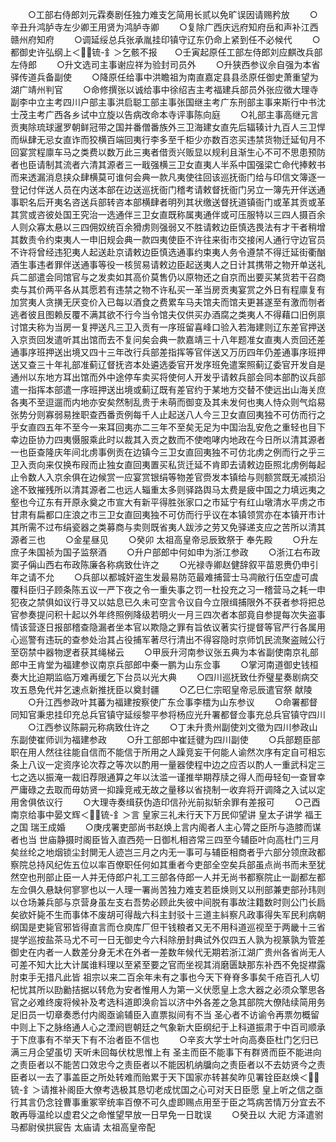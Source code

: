 <!-- { "loadSidebar": true } -->
　　○工部右侍郎刘元霖奏剧任独力难支乞简用长贰以免旷误因请赐矜放
　　○辛丑升鸿胪寺左少卿王用贤为鸿胪寺卿
　　○复除广西庆远府知府岳和声补江西赣州府知府
　　○调延绥总兵张承胤挂印镇守辽东仍命上紧到任不必候代
　　○都御史许弘纲上＜锍-釒＞乞骸不报　　○壬寅起原任工部左侍郎刘应麒改兵部左侍郎
　　○升文选司主事谢应祥为验封司员外
　　○升狭西参议佘自强为本省驿传道兵备副使
　　○降原任给事中洪瞻祖为南直嘉定县县丞原任御史萧重望为湖广靖州判官
　　○命修撰张以诚给事中徐绍吉主考福建兵部员外张应徵大理寺副李中立主考四川户部主事洪启聪工部主事张国继主考广东刑部主事来斯行中书沈士茂主考广西各乡试中立旋以告病改命本寺评事陈向庭
　　○礼部主事高继元言贡夷除琉球暹罗朝鲜冠带之国并番僧番族外三卫海建女直先后辐辏计九百人三卫悍而纵肆无忌女直诈而狡横百端回夷行李多至千柜少亦数百恣买违禁货物迁延旬月不回宴赏程廪车马之类费以数万此三夷者借贡兴贩显以规利且渐生心不可不思患预防者也臣请制其流者六清其源者三一戢强横三卫女直夷人半系中国强梁亡命代捧敕书而来透漏消息挟众肆横莫可谁何会典一款凡夷使往回该巡抚衙门给与印信文簿逐一登记付伴送人员在内送本部在边送巡抚衙门稽考请敕督抚衙门另立一簿先开伴送通事职名后开夷名咨送兵部转咨本部横肆者明列其状缴送督抚道镇衙门或革其贡或革其赏或咨彼处国王究治一选通伴三卫女直既称属夷通伴或可压服特以三四人摄百余人则众寡太悬以三四佣奴统百余猾虏则强弱又不胜请敕边臣慎选畏法有才干者稍增其数责令约束夷人一申旧规会典一款四夷使臣不许往来街市交接闲人通行守边官员不许将曾经违犯夷人起送赴京请敕边臣慎选通事约束夷人务令遵禁不得迁延街衢酗酒生事违者罪伴送通事等役一核贸易请敕边臣起送夷人之日计其携带之物开单送礼兵二部遣会同馆官与之发卖如其高价莫售仍以原物还之自京而出要买某货若干召商卖与其价两平各从其愿若有违禁之物不许私买一革当房贡夷宴赏之外日有程廪复有加赏夷人贪撗无厌变价入已每以酒食之费累车马夫馆夫而馆夫更甚遂至有激而刎者逃者彼且图赖反覆不满其欲不行今当令馆夫仅供买办酒腐之类夷人不得藉口旧例禀讨馆夫称为当房一复押送凡三卫入贡有一序班留喜峰口验入若海建则辽东差官押送入京贡回发遣听其出馆而去不复问矣会典一款嘉靖三十八年题准女直夷人贡回还差通事序班押送出境又四十三年改行兵部差指挥等官伴送又万历四年仍差通事序班押送又查三十年礼部准蓟辽督抚咨本处遴选委官开发序班免遣案照蓟辽委官开发自是通州以东地方耳出馆而外中途停车卖买将使何人开发乎请敕兵部会同本部酌议兵部遣一指挥本部遣一序班押送出境或蓟辽既有差官约于某地方交替不使远出山海关庶各夷不至逗遛而内地亦安矣然制乱贵于未萌而御变及其未发何也夷人恃众则气焰易张势分则寡弱易挫职查西番贡例每千人止起送八人今三卫女直回夷独不可仿而行之乎女直四五年不至今一来耳回夷亦二三年不至矣无足为中国治乱安危之重轻也目下幸边臣协力四夷慑服乘此时以裁其入贡之数而不使咆哮内地政在今日所以清其源者一也臣查隆庆年间北虏事例贡在边镇今三卫女直回夷独不可仿北虏之例而行之乎三卫入贡向来仅换布叚而止独女直回夷置买私货迁延不肯即去请敕边臣照北虏例每起止令数人入京余俱在边候赏一应宴赏银绢等物差官赍发本镇给与则额赏既无减损沿途不致摧残所以清其源者二也远人辎重太多则驿路舆马太费是疲中国之力填远夷之壑也今辽东有开原永奠之市宣大有新平得胜张家口之市延宁有红山墩清水平虏之市甘肃有扁都口庄浪之市三卫女直回夷独不可仿而行乎议在本镇领赏亦在本镇开市计其所需不过布绢瓷器之类募商与卖则既省夷人跋涉之劳又免驿递支应之苦所以清其源者三也
　　○金星昼见
　　○癸卯  太祖高皇帝忌辰致祭于  奉先殿
　　○升左庶子朱国祯为国子监祭酒
　　○升户部郎中何如申为浙江参政
　　○浙江右布政窦子偁山西右布政陈廉各称病致仕许之
　　○光禄寺卿赵健辞叙平苗恩赉仍申引年之请不允
　　○兵部以都城奸盗生发最易防范最难捕营士马凋敝行伍空虚可虞覆科臣归子顾条陈五议一严下夜之令一重失事之罚一杜投充之习一稽营马之耗一申犯夜之禁俱如议行寻又以姑息已久未可空言令议自今立限缉捕限外不获者参将把总官参奏提问积十起以外年终照例降级若明火一月三四次者本部竟自参提每次失盗事情该营逐日报部稽查隐漏者坐本官以欺隐之罪有旨依议著实行提督等官严行各属用心巡警有违玩的查参处治其占役捕军著尽行清出不得容隐时京师饥民流聚盗贼公行至窃禁中器物逻者获其绳梯云
　　○甲辰升河南参议张五典为本省副使南京礼部郎中王肯堂为福建参议南京兵部郎中秦一鹏为山东佥事
　　○掌河南道御史钱桓奏大比迫期监临万难再缓乞下台员以光大典
　　○四川巡抚致仕乔璧星奏剧病交攻五恳免代并乞速点新推抚臣以奠封疆
　　○乙巳仁宗昭皇帝忌辰遣官祭  献陵
　　○升江西参政叶其蕃为福建按察使广东佥事李橒为山东参议
　　○命署都督同知官秉忠挂印充总兵官镇守延绥黎平参将杨应光升署都督佥事充总兵官镇守四川
　　○江西参议陈嗣元称病致仕许之
　　○丁未升贵州副使刘文徵为四川参政山东副使崔师训为福建参政
　　○升工部郎中崔廷徤为四川副使
　　○兵部题臣部职在用人然往往能自信而不能信于所用之人躁竞妄干何能人谕然次序有定自可相忘条上八议一定资序论次荐之等次以酌用一量器使程中边之应否以酌人一重武科定三七之选以振淹一裁旧荐限通算之年以汰滥一谨推举期荐牍之得人而毋轻旬一查冒幸严庸碌之去取而毋妨贤一抑躁竞戒无故之量移以省挠制一收弃将开调降之入试以定用舍俱依议行
　　○大理寺奏缉获伪造印信孙光前拟斩余罪有差报可
　　○己酉南京给事中晏文辉＜锍-釒＞言  皇家三礼未行天下万民仰望讲  皇太子讲学  福王之国  瑞王成婚
　　○庚戌署吏部尚书赵焕上言内阁者人主心膂之臣所与造膝而谋者也当  世庙静摄时阁臣皆入直西苑一日御札相咨常三四至今辅臣叶向高杜门三月矣丝纶之地烟锁尘封閴无人迹岂三月之内无一事可与辅臣相商者乎六部分领庶政都察院总持风纪佐五位以率百僚职任何如其重者今吏部全空矣兵部虽点尚书而未至犹然空也刑部止臣一人并无侍郎户礼工三部各侍郎一人并无尚书都察院止一副都左都左佥俱久悬缺何寥寥也以一人理一署尚苦独力难支若臣焕则又以刑部兼吏部孙玮则以仓场兼兵部与京营身虽左支右吾势必顾此失彼中间脱有事故注籍数时则公门长扃矣欲奸毙不生而事体不废胡可得哉六科主封驳十三道主紏察凡政事得失军民利病朝纲国是吏毙官邪皆得直言而仓庾库厂但干钱粮者又无不用科道巡视至于两畿十三省提学巡按盐茶马尤不可一日无御史今六科除册封典试外仅四五人孰为视篆孰为管差御史在内者一人数差分身无术在外者一差数年候代无期若浙江湖广贵州各省尚无人可差不知大比大计属谁料理以至紧至要之官而坐视其消磨匮缺那东补西不免捉襟露肘束手无措凡此皆  祖宗以来二百余年未有之事也今天下脊脊多事矣千疮百孔人切杞忧其所以劻勷拮据以转危为安者惟用人为第一义伏愿皇上念大器之必须众擎思各官之必难终废将候补及考选科道即涣俞旨以济中外各差之急其部院大僚陆续简用务足旧员一切章奏悉付内阁亟谕辅臣入直票拟间有不当  圣心者不访谕令再票勿概留中则上下之脉络通人心之湮阏鬯朝廷之气象新大臣纲纪于上科道振肃于中百司顺承于下庶事有不举天下有不治者臣不信也
　　○辛亥大学士叶向高奏臣杜门乞归已满三月企望虽切  天听未回每伏枕思惟上有  圣主而臣不能事下有群贤而臣不能进向之责臣者以不能苦口效忠今之责臣者以不能因机纳牖向之责臣者以不去妨贤今之责臣者以一去了事盖臣之所处转难而贻累于天下国家亦转甚矣昨见署铨臣赵焕＜锍-釒＞请推补阁臣大僚考选极其恳切老成忧国之心可对天日臣愿  皇上听之信之亟行其言仍念铨曹事重冢宰统率百僚不可久虚即赐点用至于臣之笃病苦情万分宜去不敢再辱温纶以虚君父之命惟望早放一日早免一日耽误
　　○癸丑以  大祀  方泽遣驸马都尉侯拱宸告  太庙请  太祖高皇帝配
